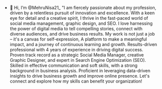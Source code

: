 - 👋 Hi, I’m @MehruNisa21_
"I am fiercely passionate about my profession, driven by a relentless pursuit of innovation and excellence.
 With a keen eye for detail and a creative spirit,
I thrive in the fast-paced world of social media management, graphic design, and SEO.
I love harnessing the power of digital media to tell compelling stories, connect with diverse audiences, and drive business results.
My work is not just a job – it's a canvas for self-expression,
A platform to make a meaningful impact, and a journey of continuous learning and growth.
Results-driven professional with 4 years of experience in driving digital success.
Proven track record as a strategic Social Media Manager, creative Graphic Designer, and expert in Search Engine Optimization (SEO).
Skilled in effective communication and soft skills, with a strong background in business analysis.
Proficient in leveraging data-driven insights to drive business growth and improve online presence.
Let's connect and explore how my skills can benefit your organization!
